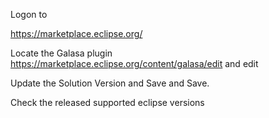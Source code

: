 Logon to 

https://marketplace.eclipse.org/

Locate the Galasa plugin https://marketplace.eclipse.org/content/galasa/edit and edit

Update the Solution Version and Save and Save.

Check the released supported eclipse versions
